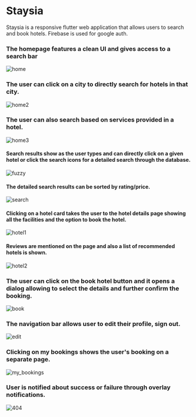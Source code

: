 # Staysia

Staysia is a responsive flutter web application that allows users to search and book hotels.
Firebase is used for google auth.

### The homepage features a clean UI and gives access to a search bar 
![home](https://user-images.githubusercontent.com/56810766/100553457-01c32380-32b4-11eb-8946-1d880480a1aa.png)

### The user can click on a city to directly search for hotels in that city.
![home2](https://user-images.githubusercontent.com/56810766/100553460-038ce700-32b4-11eb-8c4b-65499ee1de1f.png)

### The user can also search based on services provided in a hotel.
![home3](https://user-images.githubusercontent.com/56810766/100553462-0556aa80-32b4-11eb-8ae5-972ecba5c3d8.png)

#### Search results show as the user types and can directly click on a given hotel or click the search icons for a detailed search through the database.
![fuzzy](https://user-images.githubusercontent.com/56810766/100553453-0091f680-32b4-11eb-8a32-d5bcd889901f.png)

#### The detailed search results can be sorted by rating/price.
![search](https://user-images.githubusercontent.com/56810766/100553467-07b90480-32b4-11eb-9f36-bafc3e7c2403.png)

#### Clicking on a hotel card takes the user to the hotel details page showing all the facilities and the option to book the hotel.
![hotel1](https://user-images.githubusercontent.com/56810766/100553463-05ef4100-32b4-11eb-8c1c-09e27d82f112.png)

#### Reviews are mentioned on the page and also a list of recommended hotels is shown.
![hotel2](https://user-images.githubusercontent.com/56810766/100553465-0687d780-32b4-11eb-93c2-f55ac529c8c1.png)

### The user can click on the book hotel button and it opens a dialog allowing to select the details and further confirm the booking.
![book](https://user-images.githubusercontent.com/56810766/100553451-ff60c980-32b3-11eb-8ceb-99aff695d33f.png)

### The navigation bar allows user to edit their profile, sign out.
![edit](https://user-images.githubusercontent.com/56810766/100553452-fff96000-32b3-11eb-96a9-93961d341cc2.png)

### Clicking on my bookings shows the user's booking on a separate page.
![my_bookings](https://user-images.githubusercontent.com/56810766/100553466-07206e00-32b4-11eb-98d5-a28cb6590fd6.png)

### User is notified about success or failure through overlay notifications.
![404](https://user-images.githubusercontent.com/56810766/100553450-fe2f9c80-32b3-11eb-8864-f42bef5b9886.png)
